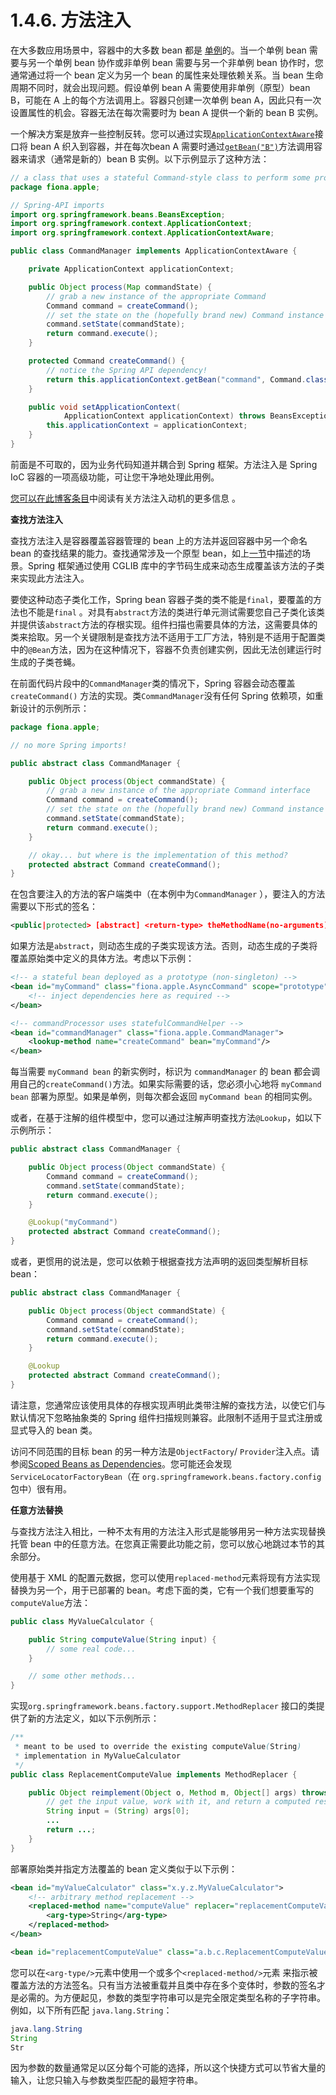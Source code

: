# 1.4.6. 方法注入

在大多数应用场景中，容器中的大多数 bean 都是 [单例](https://docs.spring.io/spring-framework/docs/current/reference/html/core.html#beans-factory-scopes-singleton)的。当一个单例 bean 需要与另一个单例 bean 协作或非单例 bean 需要与另一个非单例 bean 协作时，您通常通过将一个 bean 定义为另一个 bean 的属性来处理依赖关系。当 bean 生命周期不同时，就会出现问题。假设单例 bean A 需要使用非单例（原型）bean B，可能在 A 上的每个方法调用上。容器只创建一次单例 bean A，因此只有一次设置属性的机会。容器无法在每次需要时为 bean A 提供一个新的 bean B 实例。

一个解决方案是放弃一些控制反转。您可以通过实现[`ApplicationContextAware`](https://docs.spring.io/spring-framework/docs/current/reference/html/core.html#beans-factory-aware)接口将 bean A 织入到容器，并在每次bean A 需要时通过[`getBean("B")`](https://docs.spring.io/spring-framework/docs/current/reference/html/core.html#beans-factory-client)方法调用容器来请求（通常是新的）bean B 实例。以下示例显示了这种方法：

```java
// a class that uses a stateful Command-style class to perform some processing
package fiona.apple;

// Spring-API imports
import org.springframework.beans.BeansException;
import org.springframework.context.ApplicationContext;
import org.springframework.context.ApplicationContextAware;

public class CommandManager implements ApplicationContextAware {

    private ApplicationContext applicationContext;

    public Object process(Map commandState) {
        // grab a new instance of the appropriate Command
        Command command = createCommand();
        // set the state on the (hopefully brand new) Command instance
        command.setState(commandState);
        return command.execute();
    }

    protected Command createCommand() {
        // notice the Spring API dependency!
        return this.applicationContext.getBean("command", Command.class);
    }

    public void setApplicationContext(
            ApplicationContext applicationContext) throws BeansException {
        this.applicationContext = applicationContext;
    }
}
```

前面是不可取的，因为业务代码知道并耦合到 Spring 框架。方法注入是 Spring IoC 容器的一项高级功能，可让您干净地处理此用例。

[您可以在此博客条目](https://spring.io/blog/2004/08/06/method-injection/)中阅读有关方法注入动机的更多信息 。

**查找方法注入**

查找方法注入是容器覆盖容器管理的 bean 上的方法并返回容器中另一个命名 bean 的查找结果的能力。查找通常涉及一个原型 bean，如上[一节](https://docs.spring.io/spring-framework/docs/current/reference/html/core.html#beans-factory-method-injection)中描述的场景。Spring 框架通过使用 CGLIB 库中的字节码生成来动态生成覆盖该方法的子类来实现此方法注入。

要使这种动态子类化工作，Spring bean 容器子类的类不能是`final`，要覆盖的方法也不能是`final` 。对具有`abstract`方法的类进行单元测试需要您自己子类化该类并提供该`abstract`方法的存根实现。组件扫描也需要具体的方法，这需要具体的类来拾取。另一个关键限制是查找方法不适用于工厂方法，特别是不适用于配置类中的`@Bean`方法，因为在这种情况下，容器不负责创建实例，因此无法创建运行时生成的子类苍蝇。

在前面代码片段中的`CommandManager`类的情况下，Spring 容器会动态覆盖`createCommand()` 方法的实现。类`CommandManager`没有任何 Spring 依赖项，如重新设计的示例所示：

```java
package fiona.apple;

// no more Spring imports!

public abstract class CommandManager {

    public Object process(Object commandState) {
        // grab a new instance of the appropriate Command interface
        Command command = createCommand();
        // set the state on the (hopefully brand new) Command instance
        command.setState(commandState);
        return command.execute();
    }

    // okay... but where is the implementation of this method?
    protected abstract Command createCommand();
}
```

在包含要注入的方法的客户端类中（在本例中为`CommandManager` ），要注入的方法需要以下形式的签名：

```xml
<public|protected> [abstract] <return-type> theMethodName(no-arguments);
```

如果方法是`abstract`，则动态生成的子类实现该方法。否则，动态生成的子类将覆盖原始类中定义的具体方法。考虑以下示例：

```xml
<!-- a stateful bean deployed as a prototype (non-singleton) -->
<bean id="myCommand" class="fiona.apple.AsyncCommand" scope="prototype">
    <!-- inject dependencies here as required -->
</bean>

<!-- commandProcessor uses statefulCommandHelper -->
<bean id="commandManager" class="fiona.apple.CommandManager">
    <lookup-method name="createCommand" bean="myCommand"/>
</bean>
```

每当需要 `myCommand bean` 的新实例时，标识为 `commandManager` 的 bean 都会调用自己的`createCommand()`方法。如果实际需要的话，您必须小心地将 `myCommand bean` 部署为原型。如果是单例，则每次都会返回 `myCommand bean` 的相同实例。

或者，在基于注解的组件模型中，您可以通过注解声明查找方法`@Lookup`，如以下示例所示：

```java
public abstract class CommandManager {

    public Object process(Object commandState) {
        Command command = createCommand();
        command.setState(commandState);
        return command.execute();
    }

    @Lookup("myCommand")
    protected abstract Command createCommand();
}
```

或者，更惯用的说法是，您可以依赖于根据查找方法声明的返回类型解析目标 bean：

```java
public abstract class CommandManager {

    public Object process(Object commandState) {
        Command command = createCommand();
        command.setState(commandState);
        return command.execute();
    }

    @Lookup
    protected abstract Command createCommand();
}
```

请注意，您通常应该使用具体的存根实现声明此类带注解的查找方法，以使它们与默认情况下忽略抽象类的 Spring 组件扫描规则兼容。此限制不适用于显式注册或显式导入的 bean 类。

访问不同范围的目标 bean 的另一种方法是`ObjectFactory`/ `Provider`注入点。请参阅[Scoped Beans as Dependencies](https://docs.spring.io/spring-framework/docs/current/reference/html/core.html#beans-factory-scopes-other-injection)。您可能还会发现`ServiceLocatorFactoryBean`（在 `org.springframework.beans.factory.config`包中）很有用。

**任意方法替换**

与查找方法注入相比，一种不太有用的方法注入形式是能够用另一种方法实现替换托管 bean 中的任意方法。在您真正需要此功能之前，您可以放心地跳过本节的其余部分。

使用基于 XML 的配置元数据，您可以使用`replaced-method`元素将现有方法实现替换为另一个，用于已部署的 bean。考虑下面的类，它有一个我们想要重写的`computeValue`方法：

```java
public class MyValueCalculator {

    public String computeValue(String input) {
        // some real code...
    }

    // some other methods...
}
```

实现`org.springframework.beans.factory.support.MethodReplacer` 接口的类提供了新的方法定义，如以下示例所示：

```java
/**
 * meant to be used to override the existing computeValue(String)
 * implementation in MyValueCalculator
 */
public class ReplacementComputeValue implements MethodReplacer {

    public Object reimplement(Object o, Method m, Object[] args) throws Throwable {
        // get the input value, work with it, and return a computed result
        String input = (String) args[0];
        ...
        return ...;
    }
}
```

部署原始类并指定方法覆盖的 bean 定义类似于以下示例：

```xml
<bean id="myValueCalculator" class="x.y.z.MyValueCalculator">
    <!-- arbitrary method replacement -->
    <replaced-method name="computeValue" replacer="replacementComputeValue">
        <arg-type>String</arg-type>
    </replaced-method>
</bean>

<bean id="replacementComputeValue" class="a.b.c.ReplacementComputeValue"/>
```

您可以在`<arg-type/>`元素中使用一个或多个`<replaced-method/>`元素 来指示被覆盖方法的方法签名。只有当方法被重载并且类中存在多个变体时，参数的签名才是必需的。为方便起见，参数的类型字符串可以是完全限定类型名称的子字符串。例如，以下所有匹配 `java.lang.String`：

```java
java.lang.String
String
Str
```

因为参数的数量通常足以区分每个可能的选择，所以这个快捷方式可以节省大量的输入，让您只输入与参数类型匹配的最短字符串。
